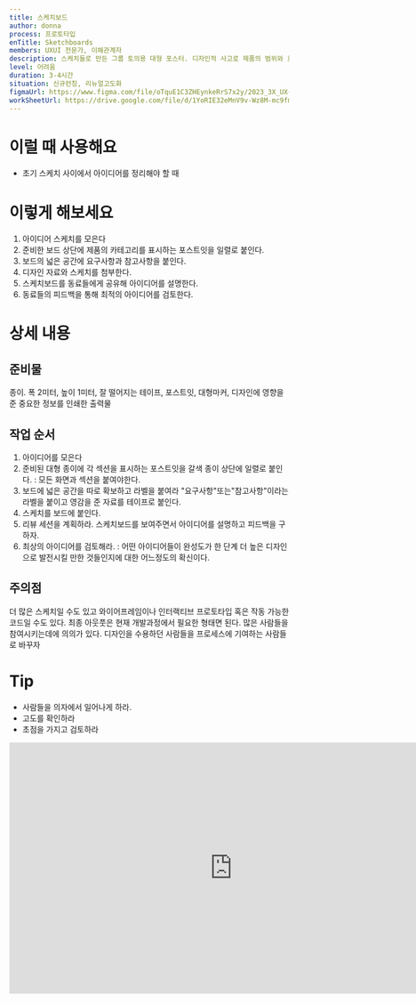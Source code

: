 ```yaml
---
title: 스케치보드
author: donna
process: 프로토타입
enTitle: Sketchboards
members: UXUI 전문가, 이해관계자
description: 스케치들로 만든 그룹 토의용 대형 포스터. 디자인적 사고로 제품의 범위와 흐름을 정리하는 방법
level: 어려움
duration: 3-4시간
situation: 신규런칭, 리뉴얼고도화
figmaUrl: https://www.figma.com/file/oTquE1C3ZHEynkeRrS7x2y/2023_3X_UX-Card_WorkSheet_Ver.3?type=design&node-id=104-1739&mode=design&t=uMLYbDeXRC8639ZD-4
workSheetUrl: https://drive.google.com/file/d/1YoRIE32eMnV9v-Wz8M-mc9fmj_AkFrx2/view?usp=sharing
---
```


<!-- 프로세스별 보기: 공감, 설계, 프로토타입, 테스트 -->
<!--UXUI 전문가, 팀 구성원, 사용자, 이해관계자, 누구나 -->
<!--level: 쉬움, 중간, 어려움-->
<!--개인작업, 신규런칭, 리뉴얼고도화-->

# 이럴 때 사용해요

- 초기 스케치 사이에서 아이디어를 정리해야 할 때

# 이렇게 해보세요

1. 아이디어 스케치를 모은다
2. 준비한 보드 상단에 제품의 카테고리를 표시하는 포스트잇을 일렬로 붙인다.
3. 보드의 넓은 공간에 요구사항과 참고사항을 붙인다.
4. 디자인 자료와 스케치를 첨부한다.
5. 스케치보드를 동료들에게 공유해 아이디어를 설명한다.
6. 동료들의 피드백을 통해 최적의 아이디어를 검토한다.

# 상세 내용

## 준비물
종이. 폭 2미터, 높이 1미터, 잘 떨어지는 테이프, 포스트잇, 대형마커, 디자인에 영향을 준 중요한 정보를 인쇄한 출력물

## 작업 순서
1. 아이디어를 모은다
2. 준비된 대형 종이에 각 섹션을 표시하는 포스트잇을 갈색 종이 상단에 일렬로 붙인다. : 모든 화면과 섹션을 붙여야한다.
3. 보드에 넓은 공간을 따로 확보하고 라벨을 붙여라 "요구사항"또는"참고사항"이라는 라벨을 붙이고 영감을 준 자료를 테이프로 붙인다.
4. 스케치를 보드에 붙인다.
5. 리뷰 세션을 계획하라. 스케치보드를 보여주면서 아이디어를 설명하고 피드백을 구하자.
6. 최상의 아이디어를 검토해라. : 어떤 아이디어들이 완성도가 한 단계 더 높은 디자인으로 발전시킬 만한 것들인지에 대한 어느정도의 확신이다.

## 주의점
더 많은 스케치일 수도 있고 와이어프레임이나 인터랙티브 프로토타입 혹은 작동 가능한 코드일 수도 있다.
최종 아웃풋은 현재 개발과정에서 필요한 형태면 된다.
많은 사람들을 참여시키는데에 의의가 있다. 디자인을 수용하던 사람들을 프로세스에 기여하는 사람들로 바꾸자

# Tip

- 사람들을 의자에서 일어나게 하라.
- 고도를 확인하라
- 초점을 가지고 검토하라

<iframe style="border: 1px solid rgba(0, 0, 0, 0.1);" width="800" height="450" src="https://www.figma.com/embed?embed_host=share&url=https%3A%2F%2Fwww.figma.com%2Ffile%2FoTquE1C3ZHEynkeRrS7x2y%2F2023_3X_UX-Card_WorkSheet_Ver.3%3Ftype%3Ddesign%26node-id%3D104%253A1740%26mode%3Ddesign%26t%3DuMLYbDeXRC8639ZD-1" allowfullscreen></iframe>
